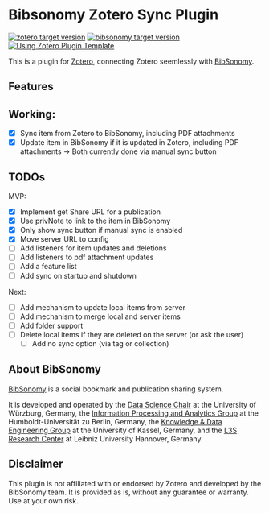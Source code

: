 # Bibsonomy Zotero Sync Plugin

[![zotero target version](https://img.shields.io/badge/Zotero-7-green?style=flat-square&logo=zotero&logoColor=CC2936)](https://www.zotero.org)
[![bibsonomy target version](https://custom-icon-badges.demolab.com/badge/Bibsonomy-4-blue?style=flat-square&logo=bibsonomy)](https://www.bibsonomy.org)
[![Using Zotero Plugin Template](https://img.shields.io/badge/Using-Zotero%20Plugin%20Template-blue?style=flat-square&logo=github)](https://github.com/windingwind/zotero-plugin-template)

This is a plugin for [Zotero](https://www.zotero.org/), connecting Zotero seemlessly with [BibSonomy](https://www.bibsonomy.org/).

## Features

## Working: 
- [x] Sync item from Zotero to BibSonomy, including PDF attachments
- [x] Update item in BibSonomy if it is updated in Zotero, including PDF attachments 
-> Both currently done via manual sync button

## TODOs

MVP: 
- [x] Implement get Share URL for a publication
- [x] Use privNote to link to the item in BibSonomy
- [x] Only show sync button if manual sync is enabled
- [x] Move server URL to config
- [ ] Add listeners for item updates and deletions
- [ ] Add listeners to pdf attachment updates
- [ ] Add a feature list
- [ ] Add sync on startup and shutdown

Next:
- [ ] Add mechanism to update local items from server
- [ ] Add mechanism to merge local and server items
- [ ] Add folder support
- [ ] Delete local items if they are deleted on the server (or ask the user)
    - [ ] Add no sync option (via tag or collection)

## About BibSonomy

[BibSonomy](https://www.bibsonomy.org/) is a social bookmark and publication sharing system. 

It is developed and operated by 
the [Data Science Chair](https://www.informatik.uni-wuerzburg.de/datascience/home/) at the University of Würzburg, Germany,
the [Information Processing and Analytics Group](https://www.ibi.hu-berlin.de/en/research/Information-processing/) at the Humboldt-Universität zu Berlin, Germany,
the [Knowledge & Data Engineering Group](https://www.kde.cs.uni-kassel.de/) at the University of Kassel, Germany, and
the [L3S Research Center](https://www.l3s.de/) at Leibniz University Hannover, Germany.

## Disclaimer
This plugin is not affiliated with or endorsed by Zotero and developed by the BibSonomy team. It is provided as is, without any guarantee or warranty. Use at your own risk.